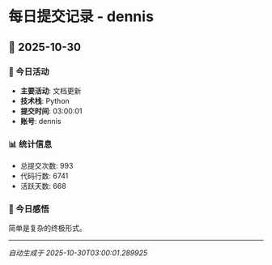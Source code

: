 # 每日提交记录 - dennis

## 📅 2025-10-30

### 🎯 今日活动
- **主要活动**: 文档更新
- **技术栈**: Python
- **提交时间**: 03:00:01
- **账号**: dennis

### 📊 统计信息
- 总提交次数: 993
- 代码行数: 6741
- 活跃天数: 668

### 💭 今日感悟
简单是复杂的终极形式。

---
*自动生成于 2025-10-30T03:00:01.289925*
